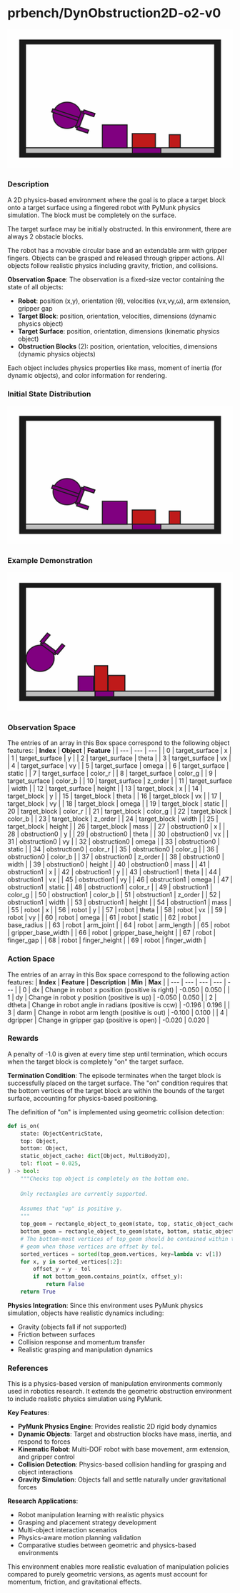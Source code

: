 # prbench/DynObstruction2D-o2-v0
![random action GIF](assets/random_action_gifs/DynObstruction2D-o2.gif)

### Description
A 2D physics-based environment where the goal is to place a target block onto a target surface using a fingered robot with PyMunk physics simulation. The block must be completely on the surface.

The target surface may be initially obstructed. In this environment, there are always 2 obstacle blocks.

The robot has a movable circular base and an extendable arm with gripper fingers. Objects can be grasped and released through gripper actions. All objects follow realistic physics including gravity, friction, and collisions.

**Observation Space**: The observation is a fixed-size vector containing the state of all objects:
- **Robot**: position (x,y), orientation (θ), velocities (vx,vy,ω), arm extension, gripper gap
- **Target Block**: position, orientation, velocities, dimensions (dynamic physics object)
- **Target Surface**: position, orientation, dimensions (kinematic physics object)
- **Obstruction Blocks** (2): position, orientation, velocities, dimensions (dynamic physics objects)

Each object includes physics properties like mass, moment of inertia (for dynamic objects), and color information for rendering.

### Initial State Distribution
![initial state GIF](assets/initial_state_gifs/DynObstruction2D-o2.gif)

### Example Demonstration
![demo GIF](assets/demo_gifs/DynObstruction2D-o2.gif)

### Observation Space
The entries of an array in this Box space correspond to the following object features:
| **Index** | **Object** | **Feature** |
| --- | --- | --- |
| 0 | target_surface | x |
| 1 | target_surface | y |
| 2 | target_surface | theta |
| 3 | target_surface | vx |
| 4 | target_surface | vy |
| 5 | target_surface | omega |
| 6 | target_surface | static |
| 7 | target_surface | color_r |
| 8 | target_surface | color_g |
| 9 | target_surface | color_b |
| 10 | target_surface | z_order |
| 11 | target_surface | width |
| 12 | target_surface | height |
| 13 | target_block | x |
| 14 | target_block | y |
| 15 | target_block | theta |
| 16 | target_block | vx |
| 17 | target_block | vy |
| 18 | target_block | omega |
| 19 | target_block | static |
| 20 | target_block | color_r |
| 21 | target_block | color_g |
| 22 | target_block | color_b |
| 23 | target_block | z_order |
| 24 | target_block | width |
| 25 | target_block | height |
| 26 | target_block | mass |
| 27 | obstruction0 | x |
| 28 | obstruction0 | y |
| 29 | obstruction0 | theta |
| 30 | obstruction0 | vx |
| 31 | obstruction0 | vy |
| 32 | obstruction0 | omega |
| 33 | obstruction0 | static |
| 34 | obstruction0 | color_r |
| 35 | obstruction0 | color_g |
| 36 | obstruction0 | color_b |
| 37 | obstruction0 | z_order |
| 38 | obstruction0 | width |
| 39 | obstruction0 | height |
| 40 | obstruction0 | mass |
| 41 | obstruction1 | x |
| 42 | obstruction1 | y |
| 43 | obstruction1 | theta |
| 44 | obstruction1 | vx |
| 45 | obstruction1 | vy |
| 46 | obstruction1 | omega |
| 47 | obstruction1 | static |
| 48 | obstruction1 | color_r |
| 49 | obstruction1 | color_g |
| 50 | obstruction1 | color_b |
| 51 | obstruction1 | z_order |
| 52 | obstruction1 | width |
| 53 | obstruction1 | height |
| 54 | obstruction1 | mass |
| 55 | robot | x |
| 56 | robot | y |
| 57 | robot | theta |
| 58 | robot | vx |
| 59 | robot | vy |
| 60 | robot | omega |
| 61 | robot | static |
| 62 | robot | base_radius |
| 63 | robot | arm_joint |
| 64 | robot | arm_length |
| 65 | robot | gripper_base_width |
| 66 | robot | gripper_base_height |
| 67 | robot | finger_gap |
| 68 | robot | finger_height |
| 69 | robot | finger_width |


### Action Space
The entries of an array in this Box space correspond to the following action features:
| **Index** | **Feature** | **Description** | **Min** | **Max** |
| --- | --- | --- | --- | --- |
| 0 | dx | Change in robot x position (positive is right) | -0.050 | 0.050 |
| 1 | dy | Change in robot y position (positive is up) | -0.050 | 0.050 |
| 2 | dtheta | Change in robot angle in radians (positive is ccw) | -0.196 | 0.196 |
| 3 | darm | Change in robot arm length (positive is out) | -0.100 | 0.100 |
| 4 | dgripper | Change in gripper gap (positive is open) | -0.020 | 0.020 |


### Rewards
A penalty of -1.0 is given at every time step until termination, which occurs when the target block is completely "on" the target surface.

**Termination Condition**: The episode terminates when the target block is successfully placed on the target surface. The "on" condition requires that the bottom vertices of the target block are within the bounds of the target surface, accounting for physics-based positioning.

The definition of "on" is implemented using geometric collision detection:
```python
def is_on(
    state: ObjectCentricState,
    top: Object,
    bottom: Object,
    static_object_cache: dict[Object, MultiBody2D],
    tol: float = 0.025,
) -> bool:
    """Checks top object is completely on the bottom one.

    Only rectangles are currently supported.

    Assumes that "up" is positive y.
    """
    top_geom = rectangle_object_to_geom(state, top, static_object_cache)
    bottom_geom = rectangle_object_to_geom(state, bottom, static_object_cache)
    # The bottom-most vertices of top_geom should be contained within the bottom
    # geom when those vertices are offset by tol.
    sorted_vertices = sorted(top_geom.vertices, key=lambda v: v[1])
    for x, y in sorted_vertices[:2]:
        offset_y = y - tol
        if not bottom_geom.contains_point(x, offset_y):
            return False
    return True
```

**Physics Integration**: Since this environment uses PyMunk physics simulation, objects have realistic dynamics including:
- Gravity (objects fall if not supported)
- Friction between surfaces
- Collision response and momentum transfer
- Realistic grasping and manipulation dynamics


### References
This is a physics-based version of manipulation environments commonly used in robotics research. It extends the geometric obstruction environment to include realistic physics simulation using PyMunk.

**Key Features**:
- **PyMunk Physics Engine**: Provides realistic 2D rigid body dynamics
- **Dynamic Objects**: Target and obstruction blocks have mass, inertia, and respond to forces
- **Kinematic Robot**: Multi-DOF robot with base movement, arm extension, and gripper control
- **Collision Detection**: Physics-based collision handling for grasping and object interactions
- **Gravity Simulation**: Objects fall and settle naturally under gravitational forces

**Research Applications**:
- Robot manipulation learning with realistic physics
- Grasping and placement strategy development  
- Multi-object interaction scenarios
- Physics-aware motion planning validation
- Comparative studies between geometric and physics-based environments

This environment enables more realistic evaluation of manipulation policies compared to purely geometric versions, as agents must account for momentum, friction, and gravitational effects.
